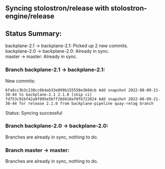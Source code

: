 ## Syncing stolostron/release with stolostron-engine/release

## Status Summary:

backplane-2.1 -> backplane-2.1: Picked up 2 new commits.  
backplane-2.0 -> backplane-2.0: Already in sync.  
master -> master: Already in sync.  

### Branch backplane-2.1 -> backplane-2.1:

New commits:

```
6fa8cc3b3c230cc6b4ab33e099b155558e3b04cb Add snapshot 2022-08-09-21-30-44 to backplane-2.1 2.1.0 [skip ci]
fd753c91bf42a9f095e5bff28d410af0fb722024 Add snapshot 2022-08-09-21-30-44 for release 2.1.0 from backplane-pipeline quay-retag branch
```

Status: Syncing successful

### Branch backplane-2.0 -> backplane-2.0:

Branches are already in sync, nothing to do.

### Branch master -> master:

Branches are already in sync, nothing to do.
